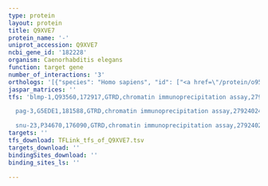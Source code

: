 ```yaml
---
type: protein
layout: protein
title: Q9XVE7
protein_name: '-'
uniprot_accession: Q9XVE7
ncbi_gene_id: '182228'
organism: Caenorhabditis elegans
function: target gene
number_of_interactions: '3'
orthologs: '[{"species": "Homo sapiens", "id": ["<a href=\"/protein/o95147\">O95147</a>", "<a href=\"/protein/q9h596\">Q9H596</a>"]}, {"species": "Mus musculus", "id": ["<a href=\"/protein/q9jly7\">Q9JLY7</a>", "<a href=\"/protein/q8ve01\">Q8VE01</a>", "<a href=\"/protein/q9d9d8\">Q9D9D8</a>"]}, {"species": "Rattus norvegicus", "id": ["A1EC97", "<a href=\"/protein/f1ln58\">F1LN58</a>", "M0R3K8"]}, {"species": "Drosophila melanogaster", "id": ["<a href=\"/protein/q9vab0\">Q9VAB0</a>"]}, {"species": "Danio rerio", "id": ["<a href=\"/protein/q0p4e3\">Q0P4E3</a>"]}]'
jaspar_matrices: ''
tfs: 'blmp-1,Q93560,172917,GTRD,chromatin immunoprecipitation assay,27924024%5Buid%5D,No

  pag-3,G5EDE1,181588,GTRD,chromatin immunoprecipitation assay,27924024%5Buid%5D,No

  snu-23,P34670,176090,GTRD,chromatin immunoprecipitation assay,27924024%5Buid%5D,No'
targets: ''
tfs_download: TFLink_tfs_of_Q9XVE7.tsv
targets_download: ''
bindingSites_download: ''
binding_sites_ls: ''

---
```


